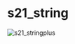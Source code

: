 # s21_string

![s21_stringplus](https://github.com/VoLoK/s21_string/assets/112762382/028849e5-e10f-4f45-b8c9-31c016a975cb)
